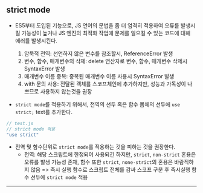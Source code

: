 ## strict mode

- ES5부터 도입된 기능으로, JS 언어의 문법을 좀 더 엄격히 적용하여 오류를 발생시킬 가능성이 높거나 JS 엔진의 최적화 작업에 문제를 일으킬 수 있는 코드에 대해 에러를 발생시킨다.
    1. 암묵적 전역: 선언하지 않은 변수를 참조할시, ReferenceError 발생
    2. 변수, 함수, 매개변수의 삭제: delete 연산자로 변수, 함수, 매개변수 삭제시 SyntaxError 발생
    3. 매개변수 이름 중복: 중복된 매개변수 이름 사용시 SyntaxError 발생
    4. with 문의 사용: 전달된 객체를 스코프체인에 추가하지만, 성능과 가독성이 나쁘므로 사용하지 않는것을 권장

- `strict mode`를 적용하기 위해서, 전역의 선두 혹은 함수 몸체의 선두에 `use strict;` text를 추가한다.
  
``` javascript
// test.js
// strict mode 적용
"use strict"

```

- 전역 및 함수단위로 `strict mode`를 적용하는 것을 피하는 것을 권장한다.
  - 전역: 해당 스크립트에 한정되어 사용되긴 하지만, `strict`, `non-strict` 혼용은 오류를 발생 가능성 존재, 함수 또한  `strict`, `none-strict`의 혼용은 바람직하지 않음  => 즉시 실행 함수로 스크립트 전체를 감싸 스코프 구분 후 즉시실행 함수 선두에 `strict mode` 적용

---
